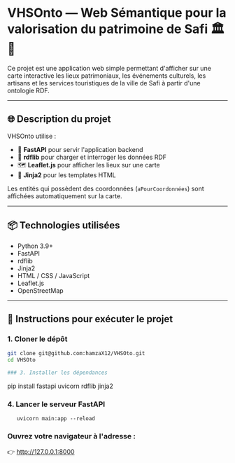 # VHSOnto — Web Sémantique pour la valorisation du patrimoine de Safi 🏛️📍

Ce projet est une application web simple permettant d'afficher sur une carte interactive les lieux patrimoniaux, les événements culturels, les artisans et les services touristiques de la ville de Safi à partir d'une ontologie RDF.

---

## 🌐 Description du projet

VHSOnto utilise :
- 🐍 **FastAPI** pour servir l'application backend
- 📄 **rdflib** pour charger et interroger les données RDF
- 🗺️ **Leaflet.js** pour afficher les lieux sur une carte
- 📁 **Jinja2** pour les templates HTML

Les entités qui possèdent des coordonnées (`aPourCoordonnées`) sont affichées automatiquement sur la carte.

---

## 📦 Technologies utilisées

- Python 3.9+
- FastAPI
- rdflib
- Jinja2
- HTML / CSS / JavaScript
- Leaflet.js
- OpenStreetMap

---

## 🚀 Instructions pour exécuter le projet

### 1. Cloner le dépôt
```bash
git clone git@github.com:hamzaX12/VHSOto.git
cd VHSOto

### 3. Installer les dépendances
```
pip install fastapi uvicorn rdflib jinja2

### 4. Lancer le serveur FastAPI
```
   uvicorn main:app --reload
```
### Ouvrez votre navigateur à l'adresse :
👉 http://127.0.0.1:8000


